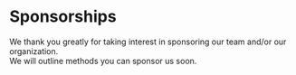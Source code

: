 # Sponsorships

We thank you greatly for taking interest in sponsoring our team and/or our organization.  
We will outline methods you can sponsor us soon.
